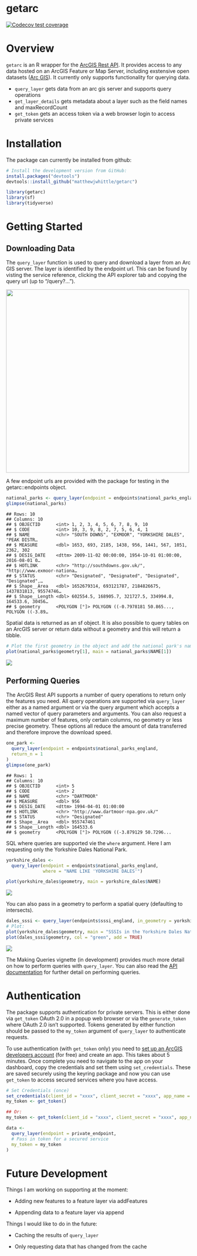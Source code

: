 
<!-- README.md is generated from README.Rmd. Please edit that file -->

# getarc

<!-- badges: start -->

[![Codecov test
coverage](https://codecov.io/gh/MatthewJWhittle/getarc/branch/master/graph/badge.svg)](https://codecov.io/gh/MatthewJWhittle/getarc?branch=master)

<!-- badges: end -->

# Overview

`getarc` is an R wrapper for the [ArcGIS Rest
API](https://developers.arcgis.com/rest/services-reference/). It
provides access to any data hosted on an ArcGIS Feature or Map Server,
including exstensive open datasets ([Arc
GIS](https://hub.arcgis.com/search)). It currently only supports
functionality for querying data.

-   `query_layer` gets data from an arc gis server and supports query
    operations
-   `get_layer_details` gets metadata about a layer such as the field
    names and maxRecordCount
-   `get_token` gets an access token via a web browser login to access
    private services

# Installation

The package can currently be installed from github:

``` r
# Install the development version from GitHub:
install.packages("devtools")
devtools::install_github("matthewjwhittle/getarc")
```

``` r
library(getarc)
library(sf)
library(tidyverse)
```

# Getting Started

## Downloading Data

The `query_layer` function is used to query and download a layer from an
Arc GIS server. The layer is identified by the endpoint url. This can be
found by visting the service reference, clicking the API explorer tab
and copying the query url (up to “/query?…”).

<img src="images/Screenshot 2021-02-24 at 18.36.59.png" width="499"/>

A few endpoint urls are provided with the package for testing in the
getarc::endpoints object.

``` r
national_parks <- query_layer(endpoint = endpoints$national_parks_england)
glimpse(national_parks)
```

    ## Rows: 10
    ## Columns: 10
    ## $ OBJECTID      <int> 1, 2, 3, 4, 5, 6, 7, 8, 9, 10
    ## $ CODE          <int> 10, 3, 9, 8, 2, 7, 5, 6, 4, 1
    ## $ NAME          <chr> "SOUTH DOWNS", "EXMOOR", "YORKSHIRE DALES", "PEAK DISTR…
    ## $ MEASURE       <dbl> 1653, 693, 2185, 1438, 956, 1441, 567, 1051, 2362, 302
    ## $ DESIG_DATE    <dttm> 2009-11-02 00:00:00, 1954-10-01 01:00:00, 2016-08-01 0…
    ## $ HOTLINK       <chr> "http://southdowns.gov.uk/", "http://www.exmoor-nationa…
    ## $ STATUS        <chr> "Designated", "Designated", "Designated", "Designated",…
    ## $ Shape__Area   <dbl> 1652679314, 693121787, 2184826675, 1437831813, 95574746…
    ## $ Shape__Length <dbl> 602554.5, 168905.7, 321727.5, 334994.8, 164533.6, 30456…
    ## $ geometry      <POLYGON [°]> POLYGON ((-0.7978181 50.865..., POLYGON ((-3.89…

Spatial data is returned as an sf object. It is also possible to query
tables on an ArcGIS server or return data without a geometry and this
will return a tibble.

``` r
# Plot the first geometry in the object and add the national park's name as the title
plot(national_parks$geometry[1], main = national_parks$NAME[1])
```

![](README_files/figure-gfm/unnamed-chunk-5-1.png)<!-- -->

## Performing Queries

The ArcGIS Rest API supports a number of query operations to return only
the features you need. All query operations are supported via
`query_layer` either as a named argument or via the query argument which
accepts a named vector of query parameters and arguments. You can also
request a maximum number of features, only certain columns, no geometry
or less precise geometry. These options all reduce the amount of data
transferred and therefore improve the download speed.

``` r
one_park <- 
  query_layer(endpoint = endpoints$national_parks_england,
  return_n = 1
)
glimpse(one_park)
```

    ## Rows: 1
    ## Columns: 10
    ## $ OBJECTID      <int> 5
    ## $ CODE          <int> 2
    ## $ NAME          <chr> "DARTMOOR"
    ## $ MEASURE       <dbl> 956
    ## $ DESIG_DATE    <dttm> 1994-04-01 01:00:00
    ## $ HOTLINK       <chr> "http://www.dartmoor-npa.gov.uk/"
    ## $ STATUS        <chr> "Designated"
    ## $ Shape__Area   <dbl> 955747461
    ## $ Shape__Length <dbl> 164533.6
    ## $ geometry      <POLYGON [°]> POLYGON ((-3.879129 50.7296...

SQL where queries are supported vie the `where` argument. Here I am
requesting only the Yorkshire Dales National Park.

``` r
yorkshire_dales <-
  query_layer(endpoint = endpoints$national_parks_england,
              where = "NAME LIKE 'YORKSHIRE DALES'")

plot(yorkshire_dales$geometry, main = yorkshire_dales$NAME)
```

![](README_files/figure-gfm/unnamed-chunk-7-1.png)<!-- -->

You can also pass in a geometry to perform a spatial query (defaulting
to intersects).

``` r
dales_sssi <- query_layer(endpoints$sssi_england, in_geometry = yorkshire_dales$geometry)
# Plot:
plot(yorkshire_dales$geometry, main = "SSSIs in the Yorkshire Dales National Park")
plot(dales_sssi$geometry, col = "green", add = TRUE)
```

![](README_files/figure-gfm/unnamed-chunk-8-1.png)<!-- -->

The Making Queries vignette (in development) provides much more detail
on how to perform queries with `query_layer`. You can also read the [API
documentation](https://developers.arcgis.com/rest/services-reference/query-feature-service-layer-.htm)
for further detail on performing queries.

# Authentication

The package supports authentication for private servers. This is either
done via `get_token` OAuth 2.0 in a popup web browser or via the
`generate_token` where OAuth 2.0 isn’t supported. Tokens generated by
either function should be passed to the `my_token` argument of
`query_layer` to authenticate requests.

To use authentication (with `get_token` only) you need to [set up an
ArcGIS developers account](https://developers.arcgis.com/sign-up/) (for
free) and create an app. This takes about 5 minutes. Once complete you
need to navigate to the app on your dashboard, copy the credentials and
set them using `set_credentials`. These are saved securely using the
keyring package and now you can use `get_token` to access secured
services where you have access.

``` r
# Set Credentials (once)
set_credentials(client_id = "xxxx", client_secret = "xxxx", app_name = "My App")
my_token <- get_token()

## Or:
my_token <- get_token(client_id = "xxxx", client_secret = "xxxx", app_name = "My App")

data <-
  query_layer(endpoint = private_endpoint,
  # Pass in token for a secured service
  my_token = my_token
)
```

# Future Development

Things I am working on supporting at the moment:

-   Adding new features to a feature layer via addFeatures

-   Appending data to a feature layer via append

Things I would like to do in the future:

-   Caching the results of `query_layer`

-   Only requesting data that has changed from the cache
